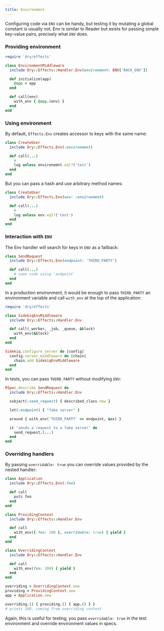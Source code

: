 ```yaml
---
title: Environment
---
```


Configuring code via `ENV` can be handy, but testing it by mutating a global constant is usually not. Env is similar to Reader but exists for passing simple key-value pairs, precisely what `ENV` does.

### Providing environment

```ruby
require 'dry/effects'

class EnvironmentMiddleware
  include Dry::Effects::Handler.Env(environment: ENV['RACK_ENV'])

  def initialize(app)
    @app = app
  end

  def call(env)
    with_env { @app.(env) }
  end
end
```

### Using environment

By default, `Effects.Env` creates accessor to keys with the same name:

```ruby
class CreateUser
  include Dry::Effects.Env(:environment)

  def call(...)
    #
    log unless environemnt.eql?('test')
  end
end
```

But you can pass a hash and use arbitrary method names:

```ruby
class CreateUser
  include Dry::Effects.Env(env: :environment)

  def call(...)
    #
    log unless env.eql?('test')
  end
end
```

### Interaction with `ENV`

The Env handler will search for keys in `ENV` as a fallback:

```ruby
class SendRequest
  include Dry::Effects.Env(endpoint: 'THIRD_PARTY')

  def call(...)
    # some code using `endpoint`
  end
end
```

In a production environment, it would be enough to pass `THIRD_PARTY` an environment variable and call `with_env` at the top of the application:

```ruby
require 'dry/effects'

class SidekiqEnvMiddleware
  include Dry::Effects::Handler.Env

  def call(_worker, _job, _queue, &block)
    with_env(&block)
  end
end

Sidekiq.configure_server do |config|
  config.server_middleware do |chain|
    chain.add SidekiqEnvMiddleware
  end
end
```

In tests, you can pass `THIRD_PARTY` without modifying `ENV`:

```ruby
RSpec.describe SendRequest do
  include Dry::Effects::Handler.Env

  subject(:send_request) { described_class.new }

  let(:endpoint) { "fake server" }

  around { with_env('THIRD_PARTY' => endpoint, &ex) }

  it 'sends a request to a fake server' do
    send_request.(...)
  end
end
```

### Overriding handlers

By passing `overridable: true` you can override values provided by the nested handler:

```ruby
class Application
  include Dry::Effects.Env(:foo)

  def call
    puts foo
  end
end

class ProvidingContext
  include Dry::Effects::Handler.Env

  def call
    with_env({ foo: 100 }, overridable: true) { yield }
  end
end

class OverridingContext
  include Dry::Effects::Handler.Env

  def call
    with_env(foo: 200) { yield }
  end
end

overriding = OverridingContext.new
providing = ProvidingContext.new
app = Application.new

overriding.() { providing.() { app.() } }
# prints 200, coming from overriding context
```

Again, this is useful for testing, you pass `overridable: true` in the test environment and override environment values in specs.
